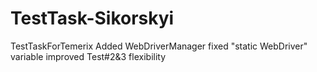 # TestTask-Sikorskyi
TestTaskForTemerix
Added WebDriverManager
fixed "static WebDriver" variable 
improved Test#2&3 flexibility
